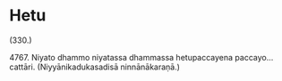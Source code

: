 # Hetu

(330.)

4767\. Niyato dhammo niyatassa dhammassa hetupaccayena paccayo…  cattāri. (Niyyānikadukasadisā ninnānākaraṇā.)
